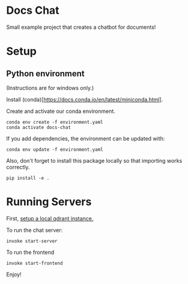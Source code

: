 # Docs Chat

Small example project that creates a chatbot for documents!

#  Setup

## Python environment
(Instructions are for windows only.)

Install (conda)[https://docs.conda.io/en/latest/miniconda.html].

Create and activate our conda environment.
```
conda env create -f environment.yaml
conda activate docs-chat
```

If you add dependencies, the environment can be updated with:
```
conda env update -f environment.yaml
```

Also, don't forget to install this package locally so that importing works correctly.

```
pip install -e .
```

#  Running Servers

First, [setup a local qdrant instance.](https://qdrant.tech/documentation/quick_start/)

To run the chat server:
```
invoke start-server
```

To run the frontend
```
invoke start-frontend
```

Enjoy!